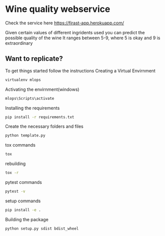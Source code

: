 # Wine quality webservice
Check the service here
https://firast-app.herokuapp.com/

Given certain values of different ingridents used you can predict the possible quality of the wine
It ranges between 5-9, where 5 is okay and 9 is extraordinary
## Want to replicate?
To get things started follow the instructions
Creating a Virtual Envirnment
```bash
virtualenv mlops
```
Activating the envirnment(windows)
```bash
mlops\Scripts\activate
```
Installing the requirements

```bash
pip install -r requirements.txt
```

Create the necessary folders and files

```bash
python template.py
```

tox commands
```bash
tox
```
rebuilding
```bash
tox -r
```

pytest commands
```bash
pytest -v
```
setup commands
```bash
pip install -e .
```
Building the package
```bash
python setup.py sdist bdist_wheel
```
